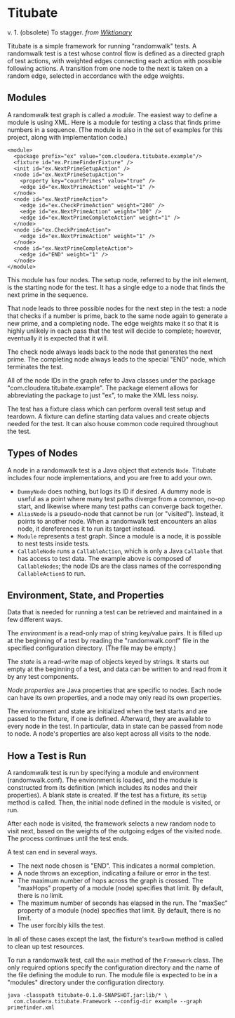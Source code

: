 # Titubate

v. 1. (obsolete) To stagger. _from [Wiktionary][def]_

Titubate is a simple framework for running "randomwalk" tests. A randomwalk
test is a test whose control flow is defined as a directed graph of test
actions, with weighted edges connecting each action with possible following
actions. A transition from one node to the next is taken on a random edge,
selected in accordance with the edge weights.

## Modules

A randomwalk test graph is called a *module*. The easiest way to define a
module is using XML. Here is a module for testing a class that finds prime
numbers in a sequence. (The module is also in the set of examples for this
project, along with implementation code.)

```
<module>
  <package prefix="ex" value="com.cloudera.titubate.example"/>
  <fixture id="ex.PrimeFinderFixture" />
  <init id="ex.NextPrimeSetupAction" />
  <node id="ex.NextPrimeSetupAction">
    <property key="countPrimes" value="true" />
    <edge id="ex.NextPrimeAction" weight="1" />
  </node>
  <node id="ex.NextPrimeAction">
    <edge id="ex.CheckPrimeAction" weight="200" />
    <edge id="ex.NextPrimeAction" weight="100" />
    <edge id="ex.NextPrimeCompleteAction" weight="1" />
  </node>
  <node id="ex.CheckPrimeAction">
    <edge id="ex.NextPrimeAction" weight="1" />
  </node>
  <node id="ex.NextPrimeCompleteAction">
    <edge id="END" weight="1" />
  </node>
</module>
```

This module has four nodes. The setup node, referred to by the init element,
is the starting node for the test. It has a single edge to a node that finds
the next prime in the sequence.

That node leads to three possible nodes for the next step in the test: a node
that checks if a number is prime, back to the same node again to generate a new
prime, and a completing node. The edge weights make it so that it is highly
unlikely in each pass that the test will decide to complete; however, eventually
it is expected that it will.

The check node always leads back to the node that generates the next prime.
The completing node always leads to the special "END" node, which terminates the
test.

All of the node IDs in the graph refer to Java classes under the package
"com.cloudera.titubate.example". The package element allows for abbreviating
the package to just "ex", to make the XML less noisy.

The test has a fixture class which can perform overall test setup and teardown.
A fixture can define starting data values and create objects needed for the
test. It can also house common code required throughout the test.

## Types of Nodes

A node in a randomwalk test is a Java object that extends `Node`. Titubate
includes four node implementations, and you are free to add your own.

* `DummyNode` does nothing, but logs its ID if desired. A dummy node is useful
  as a point where many test paths diverge from a common, no-op start, and
  likewise where many test paths can converge back together.
* `AliasNode` is a pseudo-node that cannot be run (or "visited"). Instead, it
  points to another node. When a randomwalk test encounters an alias node, it
  dereferences it to run its target instead.
* `Module` represents a test graph. Since a module is a node, it is possible to
  nest tests inside tests.
* `CallableNode` runs a `CallableAction`, which is only a Java `Callable` that
  has access to test data. The example above is composed of `CallableNodes`;
  the node IDs are the class names of the corresponding `CallableAction`s
  to run.

## Environment, State, and Properties

Data that is needed for running a test can be retrieved and maintained in a
few different ways.

The *environment* is a read-only map of string key/value pairs. It is filled
up at the beginning of a test by reading the "randomwalk.conf" file in the
specified configuration directory. (The file may be empty.)

The *state* is a read-write map of objects keyed by strings. It starts out
empty at the beginning of a test, and data can be written to and read from it
by any test components.

*Node properties* are Java properties that are specific to nodes. Each node
can have its own properties, and a node may only read its own properties.

The environment and state are initialized when the test starts and are passed
to the fixture, if one is defined. Afterward, they are available to every node
in the test. In particular, data in state can be passed from node to node.
A node's properties are also kept across all visits to the node.

## How a Test is Run

A randomwalk test is run by specifying a module and environment
(randomwalk.conf). The environment is loaded, and the module is constructed
from its definition (which includes its nodes and their properties). A blank
state is created. If the test has a fixture, its `setUp` method is called.
Then, the initial node defined in the module is visited, or run.

After each node is visited, the framework selects a new random node to visit
next, based on the weights of the outgoing edges of the visited node. The
process continues until the test ends.

A test can end in several ways.

* The next node chosen is "END". This indicates a normal completion.
* A node throws an exception, indicating a failure or error in the test.
* The maximum number of hops across the graph is crossed. The "maxHops" property
  of a module (node) specifies that limit. By default, there is no limit.
* The maximum number of seconds has elapsed in the run. The "maxSec" property
  of a module (node) specifies that limit. By default, there is no limit.
* The user forcibly kills the test.

In all of these cases except the last, the fixture's `tearDown` method is called
to clean up test resources.

To run a randomwalk test, call the `main` method of the `Framework` class. The
only required options specify the configuration directory and the name of the
file defining the module to run. The module file is expected to be in a
"modules" directory under the configuration directory.

```
java -classpath titubate-0.1.0-SNAPSHOT.jar:lib/* \
  com.cloudera.titubate.Framework --config-dir example --graph primefinder.xml
```

[def]: http://en.wiktionary.org/wiki/titubate
